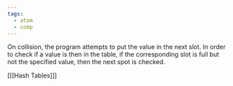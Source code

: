 ```yaml
---
tags:
  - atom
  - comp
---
```

On collision, the program attempts to put the value in the next slot. In order to check if a value is then in the table, if the corresponding slot is full but not the specified value, then the next spot is checked.

\[[[Hash Tables]]\]